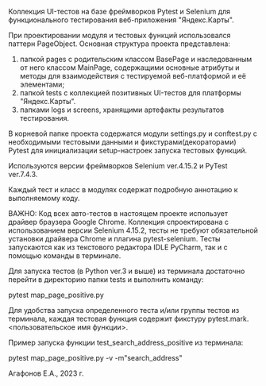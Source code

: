 Коллекция UI-тестов на базе фреймворков Pytest и Selenium для функционального
тестирования веб-приложения "Яндекс.Карты".


При проектировании модуля и тестовых функций использовался паттерн PageObject. 
Основная структура проекта представлена:
1) папкой pages с родительским классом BasePage и наследованным от него классом MainPage, содержащими основные атрибуты
и методы для взаимодействия с тестируемой веб-платформой и её элементами;
2) папкой tests с коллекцией позитивных UI-тестов для платформы "Яндекс.Карты".
3) папками logs и screens, хранящими артефакты результатов тестирования. 

В корневой папке проекта содержатся модули settings.py и conftest.py с необходимыми тестовыми данными и 
фикстурами(декораторами) Pytest для инициализации setup-настроек запуска тестовых функций.

Используются версии фреймворков Selenium ver.4.15.2 и PyTest ver.7.4.3.

Каждый тест и класс в модулях содержат подробную аннотацию к выполняемому коду. 

ВАЖНО: Код всех авто-тестов в настоящем проекте использует драйвер браузера Google Chrome. Коллекция спроектирована с
использованием версии Selenium 4.15.2, тесты не требуют обязательной установки драйвера Chrome и плагина
pytest-selenium. Тесты запускаются как из текстового редактора IDLE PyCharm, так и с помощью команды в терминале.

Для запуска тестов (в Python ver.3 и выше) из терминала достаточно перейти в директорию папки tests и выполнить команду:

pytest map_page_positive.py

Для удобства запуска определенного теста и/или группы тестов из терминала, каждая тестовая функция содержит 
фикстуру pytest.mark.<пользовательское имя функции>.

Пример запуска функции test_search_address_positive из терминала:

pytest map_page_positive.py -v -m"search_address"

Агафонов Е.А., 2023 г.
